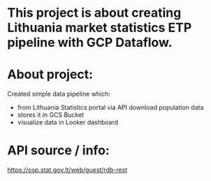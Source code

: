 # This project is about creating Lithuania market statistics ETP pipeline with GCP Dataflow.

# About project:
Created simple data pipeline which:
- from Lithuania Statistics portal via API download population data
- stores it in GCS Bucket
- visualize data in Looker dashboard

# API source / info:
https://osp.stat.gov.lt/web/guest/rdb-rest